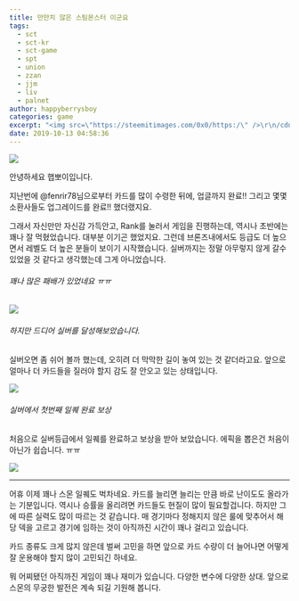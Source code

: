 ```yaml
---
title: 만만치 않은 스팀몬스터 이군요
tags:
  - sct
  - sct-kr
  - sct-game
  - spt
  - union
  - zzan
  - jjm
  - liv
  - palnet
author: happyberrysboy
categories: game
excerpt: "<img src=\"https://steemitimages.com/0x0/https:/\" />\r\n/cdn.steemitimages.com/DQmeVyCnkva2SjkjT5mk9XPo2BJzbK7szFE1pDqqAHrSBsC/WHALE_TITLE_COLORED_LOW.jpg)  안녕하세요 햅뽀이입니다.  지난번에 @fenrir78님으로부터 카드를 많이 수령한 뒤에, 업글까지 완료!! 그리고 몇몇 소환사들도 업그레이드를 완료!! 했더랬지요.  그래서 자신....."
date: 2019-10-13 04:58:36
---
```


![](https://steemitimages.com/0x0/https://cdn.steemitimages.com/DQmeVyCnkva2SjkjT5mk9XPo2BJzbK7szFE1pDqqAHrSBsC/WHALE_TITLE_COLORED_LOW.jpg)

안녕하세요 햅뽀이입니다.

지난번에 @fenrir78님으로부터 카드를 많이 수령한 뒤에, 업글까지 완료!! 그리고 몇몇 소환사들도 업그레이드를 완료!! 했더랬지요.

그래서 자신만만 자신감 가득안고, Rank를 눌러서 게임을 진행하는데, 역시나 초반에는 꽤나 잘 먹혔었습니다. 대부분 이기곤 했었지요. 그런데 브론즈내에서도 등급도  더 높으면서 레벨도 더 높은 분들이 보이기 시작했습니다. 실버까지는 정말 아무렇지 않게 갈수 있었을 것 같다고 생각했는데 그게 아니었습니다.


###### 꽤나 많은 패배가 있었네요 ㅠㅠ
![](https://cdn.steemitimages.com/DQmfXFvaf8T35eLCoFQ6suzXBgBMzjUZepvZVPn9grsNrXe/image.png)

###### 하지만 드디어 실버를 달성해보았습니다. 
실버오면 좀 쉬어 볼까 했는데, 오히려 더 막막한 길이 놓여 있는 것 같더라고요. 앞으로 얼마나 더 카드들을 질러야 할지 감도 잘 안오고 있는 상태입니다. 

![](https://cdn.steemitimages.com/DQmRBRKP47YJDUB5HxjpXyH29qBFKU3VamrxvyszFoAbkVb/image.png)

###### 실버에서 첫번째 일퀘 완료 보상

처음으로 실버등급에서 일퀘를 완료하고 보상을 받아 보았습니다. 에픽을 뽑은건 처음이 아닌가 쉽습니다. ㅠㅠ

![](https://cdn.steemitimages.com/DQmRtyhQbJLVf6fPByyfW67pgaTAB8zddSTvparuJFLH7kF/image.png)

___


어휴 이제 꽤나 스몬 일퀘도 벅차네요.  카드를 늘리면 늘리는 만큼 바로 난이도도 올라가는 기분입니다. 역시나 승률을 올리려면 카드들도 현질이 많이 필요할겁니다. 하지만 그에 따른 실력도 많이 따르는 것 같습니다. 매 경기마다 정해지지 않은 룰에 맞추어서 해당 덱을 고르고 경기에 임하는 것이 아직까진 시간이 꽤나 걸리고 있습니다.

카드 종류도 크게 많지 않은데 벌써 고민을 하면 앞으로 카드 수량이 더 늘어나면 어떻게 잘 운용해야 할지 많이 고민되긴 하네요.

뭐 어찌됐던 아직까진 게임이 꽤나 재미가 있습니다. 다양한 변수에 다양한 상대. 앞으로 스몬의 무궁한 발전은 계속 되길 기원해 봅니다.